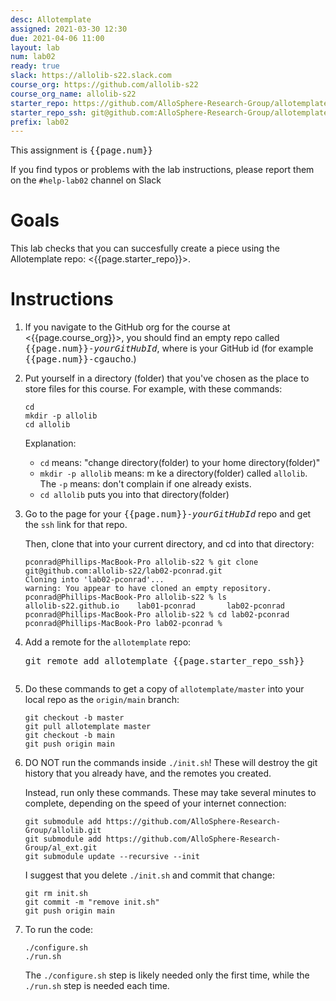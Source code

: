 ```yaml
---
desc: Allotemplate
assigned: 2021-03-30 12:30
due: 2021-04-06 11:00
layout: lab
num: lab02
ready: true
slack: https://allolib-s22.slack.com
course_org: https://github.com/allolib-s22
course_org_name: allolib-s22
starter_repo: https://github.com/AlloSphere-Research-Group/allotemplate
starter_repo_ssh: git@github.com:AlloSphere-Research-Group/allotemplate.git
prefix: lab02
---
```



This assignment is <tt>{{page.num}}</tt>

If you find typos or problems with the lab instructions, please report
them on the `#help-lab02` channel on Slack

# Goals

This lab checks that you can succesfully create a piece using the Allotemplate repo: <{{page.starter_repo}}>.

# Instructions

1. If you navigate to the GitHub org for the course at <{{page.course_org}}>, you should find an empty repo called <tt>{{page.num}}-<i>yourGitHubId</i></tt>, where
<tt><i></i></tt> is your GitHub id (for example <tt>{{page.num}}-cgaucho</tt>.)

2. Put yourself in a directory (folder) that you've chosen as the place to store files for this course.  For example, with these commands:

   ```
   cd
   mkdir -p allolib
   cd allolib
   ```
   
   Explanation: 
   * `cd` means:  "change directory(folder) to your home directory(folder)"
   * `mkdir -p allolib` means: m ke a directory(folder) called `allolib`.  The `-p` means: don't complain if one already exists.
   * `cd allolib` puts you into that directory(folder)
   
   
3. Go to the page for your <tt>{{page.num}}-<i>yourGitHubId</i></tt> repo and get the `ssh` link for that repo.

   Then, clone that into your current directory, and cd into that directory:
   
   ```
   pconrad@Phillips-MacBook-Pro allolib-s22 % git clone git@github.com:allolib-s22/lab02-pconrad.git
   Cloning into 'lab02-pconrad'...
   warning: You appear to have cloned an empty repository.
   pconrad@Phillips-MacBook-Pro allolib-s22 % ls     
   allolib-s22.github.io	lab01-pconrad		lab02-pconrad
   pconrad@Phillips-MacBook-Pro allolib-s22 % cd lab02-pconrad 
   pconrad@Phillips-MacBook-Pro lab02-pconrad % 
   ```
4. Add a remote for the `allotemplate` repo:
   
   <tt>git remote add allotemplate {{page.starter_repo_ssh}}</tt>
   
   ```
   ```
 
   
5. Do these commands to get a copy of `allotemplate/master` into your local repo as
   the `origin/main` branch:
   
   ```
   git checkout -b master
   git pull allotemplate master
   git checkout -b main
   git push origin main
   ```

5. DO NOT run the commands inside `./init.sh`!  These will destroy the git history that you already have, and the remotes you
   created.
   
   Instead, run only these commands.  These may take several minutes to complete, depending on the speed of your internet
   connection:
   
   ```
   git submodule add https://github.com/AlloSphere-Research-Group/allolib.git
   git submodule add https://github.com/AlloSphere-Research-Group/al_ext.git
   git submodule update --recursive --init
   ```

   I suggest that you delete `./init.sh` and commit that change:
   
   ```
   git rm init.sh
   git commit -m "remove init.sh"
   git push origin main
   ```

6. To run the code:

   ```
   ./configure.sh
   ./run.sh
   ```

   The `./configure.sh` step is likely needed only the first time, while the `./run.sh` step is needed each time.
   
   
